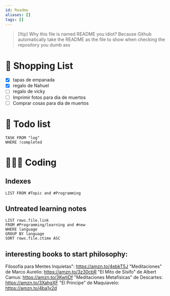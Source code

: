 ```yaml
---
id: Readme
aliases: []
tags: []
---
```


> [!tip] Why this file is named README you idiot?
> Because Github automatically take the README as the file to show when checking the repository you dumb ass

# 📃 Shopping List
- [x] tapas de empanada
- [x] regalo de Nahuel
- [ ] regalo de vicky
- [ ] Imprimir fotos para día de muertos
- [ ] Comprar cosas para día de muertos 

# 📃 Todo list

```dataview
TASK FROM "log"
WHERE !completed
```

# 👩🏻‍💻 Coding

## Indexes
```dataview
LIST FROM #Topic and #Programming 
```
## Untreated learning notes

```dataview
LIST rows.file.link
FROM #Programming/learning and #new
WHERE language
GROUP BY language
SORT rows.file.ctime ASC
```

## interesting books to start philosophy:

Filosofía para Mentes Inquietas": https://amzn.to/4ebkT5J
"Meditaciones" de Marco Aurelio: https://amzn.to/3z30cbR
"El Mito de Sísifo" de Albert Camus: https://amzn.to/3KwtiDf
"Meditaciones Metafísicas" de Descartes: https://amzn.to/3XahgXF
"El Principe" de Maquiavelo: https://amzn.to/4ba1y2d